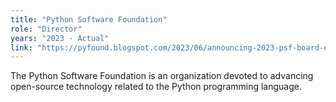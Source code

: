 ```yaml
---
title: "Python Software Foundation"
role: "Director"
years: "2023 - Actual"
link: "https://pyfound.blogspot.com/2023/06/announcing-2023-psf-board-election.html"
---
```


The Python Software Foundation is an organization devoted to advancing
open-source technology related to the Python programming language.

